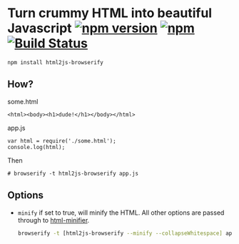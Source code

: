 # Turn crummy HTML into beautiful Javascript [![npm version](https://img.shields.io/npm/v/html2js-browserify.svg)](https://www.npmjs.com/package/html2js-browserify) [![npm](https://img.shields.io/npm/dm/html2js-browserify.svg)](https://www.npmjs.com/package/html2js-browserify) [![Build Status](https://travis-ci.org/featurist/html2js-browserify.svg?branch=master)](https://travis-ci.org/featurist/html2js-browserify)


    npm install html2js-browserify

## How?

some.html

    <html><body><h1>dude!</h1></body></html>

app.js

    var html = require('./some.html');
    console.log(html);

Then

    # browserify -t html2js-browserify app.js

## Options

* `minify` if set to true, will minify the HTML. All other options are passed through to [html-minifier](https://github.com/kangax/html-minifier).

    ```sh
    browserify -t [html2js-browserify --minify --collapseWhitespace] app.js
    ```
